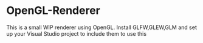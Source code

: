 # OpenGL-Renderer

This is a small WIP renderer using OpenGL.
Install GLFW,GLEW,GLM and set up your Visual Studio project to include them to use this
